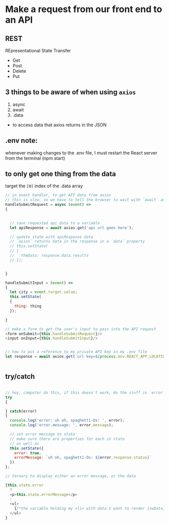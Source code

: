 # Make a request from our front end to an API

## REST

REpresentational
State
Transfer

- Get
- Post
- Delete
- Put


## 3 things to be aware of when using `axios`

1. async
2. await
3. .data
  - to access data that axios returns in the JSON

## .env note:

whenever making changes to the .env file, I must restart the React server from the terminal (npm start)

## to only get one thing from the data

target the `[0]` index of the .data array

``` JavaScript
// in event handler, to get API data from axios
// this is slow, so we have to tell the browser to wait with `await` and 'async'
handleSubmitRequest = async (event) =>
{
  

  // save requested api data to a variable
  let apiResponse = await axios.get('api url goes here');

  // update state with apiResponse data
  // `axios` returns data in the response in a `data` property
  // this.setState(
  // {
  //   theData: response.data.results
  // });


}

handleSubmitInput = (event) =>
{
  let city = event.target.value;
  this.setState(
  {
    thing: thing
  });

}

// make a form to get the user's input to pass into the API request
<form onSubmit={this.handleSubmitRequest}/>
<input onInput={this.handleSubmitInput}/>


// how to put a reference to my private API key in my .env file
let response = await axios.get(`url key=${process.env.REACT_APP_LOCATIONIQ_API_KEY}`);



```


## try/catch

``` JavaScript

// hey, computer do this, if this doesn't work, do the stuff in `error`
try 
{

} catch(error)
{
  console.log('error: uh oh, spaghetti-Os: ', error);
  console.log('error.message: ', error.message);

  // set error message to state
  // make sure there are properties for each in state
  // as well as 
  this.setState({
    error: true,
    errorMessage: `uh oh, spaghetti-Os: ${error.response.status}`
  })
};

// ternary to display either an error message, or the data

{this.state.error 
  ?
  <p>this.state.errorMessage</p>
  :
  <ul>
    {/*the variable holding my <li> with data I want to render {swData, for example}*/}
  </ul>
}

```
